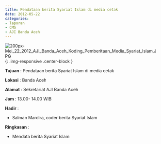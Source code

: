 ```yaml
---
title: Pendataan berita Syariat Islam di media cetak
date: 2012-05-22
categories:
- laporan
- CMS
- AJI Banda Aceh
---
```


![200px-Mei_22_2012_AJI_Banda_Aceh_Koding_Pemberitaan_Media_Syariat_Islam.JPG](/uploads/200px-Mei_22_2012_AJI_Banda_Aceh_Koding_Pemberitaan_Media_Syariat_Islam.JPG){: .img-responsive .center-block }

**Tujuan** : Pendataan berita Syariat Islam di media cetak

**Lokasi** : Banda Aceh

**Alamat** : Sekretariat AJI Banda Aceh

**Jam** : 13.00- 14.00 WIB

**Hadir** : 
* Salman Mardira, coder berita Syariat Islam

**Ringkasan** : 
* Mendata berita Syariat Islam
